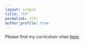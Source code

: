 ```yaml
---
layout: single
title: "CV"
permalink: /CV/
author_profile: true
---
```


<p>Please find my curriculum vitae <a href="http://begumozdemiroluk.github.io/files/Begum_Ozdemir_Oluk_CV_16_08_2024.pdf" target="_blank">here</a>.</p> 
